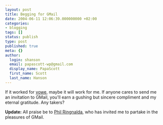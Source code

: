 ```yaml
---
layout: post
title: Begging for GMail
date: 2004-06-11 12:06:39.000000000 +02:00
categories:
- blogging
tags: []
status: publish
type: post
published: true
meta: {}
author:
  login: shanson
  email: papascott-wp@gmail.com
  display_name: PapaScott
  first_name: Scott
  last_name: Hanson
---
```

<p>If it worked for <a href="http://vowe.net/archives/004606.html">vowe</a>, maybe it will work for me. If anyone cares to send me an invitation to GMail, you'll earn a gushing but sincere compliment and my eternal gratitude. Any takers?</p>
<p><strong>Update:</strong> All praise be to <a href="http://philringnalda.com/">Phil Ringnalda</a>, who has invited me to partake in the pleasures of GMail.</p>
